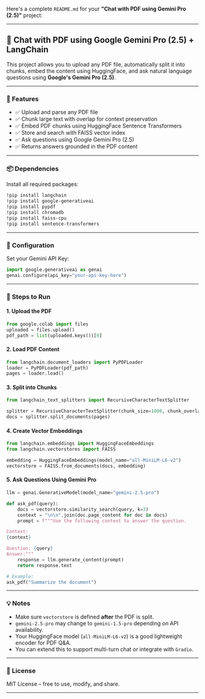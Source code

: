 Here's a complete `README.md` for your **"Chat with PDF using Gemini Pro (2.5)"** project:

---

## 🧠 Chat with PDF using Google Gemini Pro (2.5) + LangChain

This project allows you to upload any PDF file, automatically split it into chunks, embed the content using HuggingFace, and ask natural language questions using **Google's Gemini Pro (2.5)**.

---

### 🚀 Features

* ✅ Upload and parse any PDF file
* ✅ Chunk large text with overlap for context preservation
* ✅ Embed PDF chunks using HuggingFace Sentence Transformers
* ✅ Store and search with FAISS vector index
* ✅ Ask questions using Google Gemini Pro (2.5)
* ✅ Returns answers grounded in the PDF content

---

### 📦 Dependencies

Install all required packages:

```bash
!pip install langchain
!pip install google-generativeai
!pip install pypdf
!pip install chromadb
!pip install faiss-cpu
!pip install sentence-transformers
```

---

### 🔑 Configuration

Set your Gemini API Key:

```python
import google.generativeai as genai
genai.configure(api_key="your-api-key-here")
```

---

### 📁 Steps to Run

#### 1. Upload the PDF

```python
from google.colab import files
uploaded = files.upload()
pdf_path = list(uploaded.keys())[0]
```

#### 2. Load PDF Content

```python
from langchain.document_loaders import PyPDFLoader
loader = PyPDFLoader(pdf_path)
pages = loader.load()
```

#### 3. Split into Chunks

```python
from langchain_text_splitters import RecursiveCharacterTextSplitter

splitter = RecursiveCharacterTextSplitter(chunk_size=1000, chunk_overlap=200)
docs = splitter.split_documents(pages)
```

#### 4. Create Vector Embeddings

```python
from langchain.embeddings import HuggingFaceEmbeddings
from langchain.vectorstores import FAISS

embedding = HuggingFaceEmbeddings(model_name="all-MiniLM-L6-v2")
vectorstore = FAISS.from_documents(docs, embedding)
```

#### 5. Ask Questions Using Gemini Pro

```python
llm = genai.GenerativeModel(model_name="gemini-2.5-pro")

def ask_pdf(query):
    docs = vectorstore.similarity_search(query, k=3)
    context = "\n\n".join(doc.page_content for doc in docs)
    prompt = f"""Use the following context to answer the question.

Context:
{context}

Question: {query}
Answer:"""
    response = llm.generate_content(prompt)
    return response.text

# Example:
ask_pdf("Summarize the document")
```

---

### 💡 Notes

* Make sure `vectorstore` is defined **after** the PDF is split.
* `gemini-2.5-pro` may change to `gemini-1.5-pro` depending on API availability.
* Your HuggingFace model (`all-MiniLM-L6-v2`) is a good lightweight encoder for PDF Q\&A.
* You can extend this to support multi-turn chat or integrate with `Gradio`.

---

### 📜 License

MIT License – free to use, modify, and share.

---

